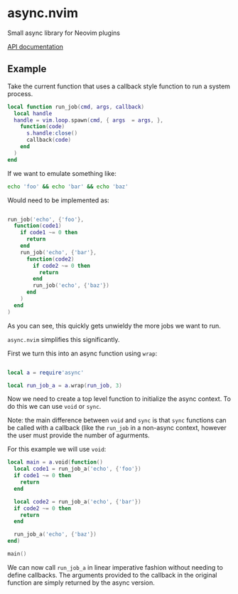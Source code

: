 # async.nvim
Small async library for Neovim plugins

[API documentation](async.md)

## Example

Take the current function that uses a callback style function to run a system process.

```lua
local function run_job(cmd, args, callback)
  local handle
  handle = vim.loop.spawn(cmd, { args  = args, },
    function(code)
      s.handle:close()
      callback(code)
    end
  )
end
```

If we want to emulate something like:

```bash
echo 'foo' && echo 'bar' && echo 'baz'
```

Would need to be implemented as:

```lua

run_job('echo', {'foo'},
  function(code1)
    if code1 ~= 0 then
      return
    end
    run_job('echo', {'bar'},
      function(code2)
        if code2 ~= 0 then
          return
        end
        run_job('echo', {'baz'})
      end
    )
  end
)

```

As you can see, this quickly gets unwieldy the more jobs we want to run.

`async.nvim` simplifies this significantly.

First we turn this into an async function using `wrap`:

```lua

local a = require'async'

local run_job_a = a.wrap(run_job, 3)
```

Now we need to create a top level function to initialize the async context. To do this we can use `void` or `sync`.

Note: the main difference between `void` and `sync` is that `sync` functions can be called with a callback (like the `run_job` in a non-async context, however the user must provide the number of agurments.

For this example we will use `void`:

```lua
local main = a.void(function()
  local code1 = run_job_a('echo', {'foo'})
  if code1 ~= 0 then
    return
  end

  local code2 = run_job_a('echo', {'bar'})
  if code2 ~= 0 then
    return
  end

  run_job_a('echo', {'baz'})
end)

main()
```

We can now call `run_job_a` in linear imperative fashion without needing to define callbacks.
The arguments provided to the callback in the original function are simply returned by the async version.
